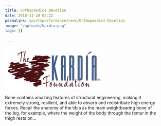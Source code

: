 ```yaml
---
title: Orthopaedics Devotion
date: 2018-11-20 03:22
permalink: sportsperformance/news/Orthopaedics-Devotion
image: "/uploads/kardia.png"
tags: []

---
```

![](/uploads/kardia.png)

Bone contains amazing features of structural engineering, making it extremely strong, resilient, and able to absorb and redistribute high energy forces. Recall the anatomy of the tibia as the main weightbearing bone of the leg, for example, where the weight of the body through the femur in the thigh rests on...